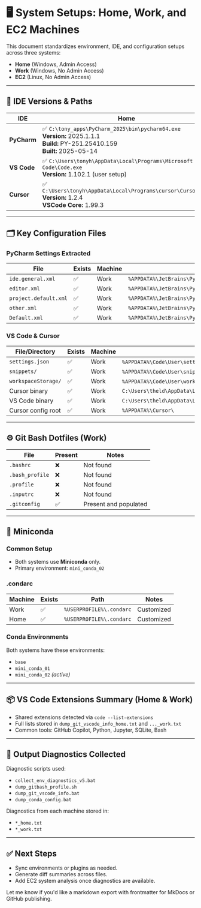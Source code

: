 # 🖥️ System Setups: Home, Work, and EC2 Machines

This document standardizes environment, IDE, and configuration setups across three systems:

- **Home** (Windows, Admin Access)
- **Work** (Windows, No Admin Access)
- **EC2** (Linux, No Admin Access)

---

## 🧭 IDE Versions & Paths

| IDE         | Home                                                                                   | Work                                                                                     | EC2  |
|-------------|------------------------------------------------------------------------------------------|-------------------------------------------------------------------------------------------|-------|
| **PyCharm** | ✅ `C:\tony_apps\PyCharm_2025\bin\pycharm64.exe`<br>**Version:** 2025.1.1.1<br>**Build:** PY-251.25410.159<br>**Built:** 2025-05-14 | ✅ Installed (location not exact)<br>**Version:** 2025.1.3.1<br>**Build:** PY-251.26927.90<br>**Built:** 2025-07-10 | N/A   |
| **VS Code** | ✅ `C:\Users\tonyh\AppData\Local\Programs\Microsoft VS Code\Code.exe`<br>**Version:** 1.102.1 (user setup) | ✅ `C:\Users\theld\AppData\Local\Programs\Microsoft VS Code\Code.exe`<br>**Version:** 1.100.2 (system setup) | N/A   |
| **Cursor**  | ✅ `C:\Users\tonyh\AppData\Local\Programs\cursor\Cursor.exe`<br>**Version:** 1.2.4<br>**VSCode Core:** 1.99.3 | ✅ `C:\Users\theld\AppData\Local\Programs\cursor\Cursor.exe`<br>**Version:** 1.2.4<br>**VSCode Core:** 1.99.3 | N/A   |

---

## 🗂️ Key Configuration Files

### PyCharm Settings Extracted

| File                  | Exists | Machine | Path                                                                                       |
|-----------------------|--------|---------|--------------------------------------------------------------------------------------------|
| `ide.general.xml`     | ✅     | Work    | `%APPDATA%\JetBrains\PyCharm2025.1\options\ide.general.xml`                             |
| `editor.xml`          | ✅     | Work    | `%APPDATA%\JetBrains\PyCharm2025.1\options\editor.xml`                                  |
| `project.default.xml` | ✅     | Work    | `%APPDATA%\JetBrains\PyCharm2025.1\options\project.default.xml`                         |
| `other.xml`           | ✅     | Work    | `%APPDATA%\JetBrains\PyCharm2025.1\options\other.xml`                                   |
| `Default.xml`         | ✅     | Work    | `%APPDATA%\JetBrains\PyCharm2025.1\codestyles\Default.xml`                              |

### VS Code & Cursor

| File/Directory             | Exists | Machine | Path                                                                                      |
|---------------------------|--------|---------|-------------------------------------------------------------------------------------------|
| `settings.json`           | ✅     | Work    | `%APPDATA%\Code\User\settings.json` (basic config)                                      |
| `snippets/`               | ✅     | Work    | `%APPDATA%\Code\User\snippets\` (empty)                                                 |
| `workspaceStorage/`       | ✅     | Work    | `%APPDATA%\Code\User\workspaceStorage\` (used)                                          |
| Cursor binary             | ✅     | Work    | `C:\Users\theld\AppData\Local\Programs\cursor\resources\app\bin\cursor.cmd`       |
| VS Code binary            | ✅     | Work    | `C:\Users\theld\AppData\Local\Programs\Microsoft VS Code\Code.exe`                  |
| Cursor config root        | ✅     | Work    | `%APPDATA%\Cursor\`                                                                       |

---

## ⚙️ Git Bash Dotfiles (Work)

| File           | Present | Notes                     |
|----------------|---------|---------------------------|
| `.bashrc`      | ❌      | Not found                 |
| `.bash_profile`| ❌      | Not found                 |
| `.profile`     | ❌      | Not found                 |
| `.inputrc`     | ❌      | Not found                 |
| `.gitconfig`   | ✅      | Present and populated     |

---

## 🐍 Miniconda

### Common Setup
- Both systems use **Miniconda** only.
- Primary environment: `mini_conda_02`

### .condarc

| Machine | Exists | Path                      | Notes                          |
|---------|--------|---------------------------|---------------------------------|
| Work    | ✅     | `%USERPROFILE%\.condarc`  | Customized                     |
| Home    | ✅     | `%USERPROFILE%\.condarc`  | Customized                     |

### Conda Environments
Both systems have these environments:
- `base`
- `mini_conda_01`
- `mini_conda_02` *(active)*

---

## 📦 VS Code Extensions Summary (Home & Work)

- Shared extensions detected via `code --list-extensions`
- Full lists stored in `dump_git_vscode_info_home.txt` and `..._work.txt`
- Common tools: GitHub Copilot, Python, Jupyter, SQLite, Bash

---

## 📁 Output Diagnostics Collected

Diagnostic scripts used:
- `collect_env_diagnostics_v5.bat`
- `dump_gitbash_profile.sh`
- `dump_git_vscode_info.bat`
- `dump_conda_config.bat`

Diagnostics from each machine stored in:
- `*_home.txt`
- `*_work.txt`

---

## ✅ Next Steps
- Sync environments or plugins as needed.
- Generate diff summaries across files.
- Add EC2 system analysis once diagnostics are available.

Let me know if you'd like a markdown export with frontmatter for MkDocs or GitHub publishing.
